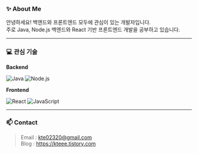 ### ✨ About Me

안녕하세요! 백엔드와 프론트엔드 모두에 관심이 있는 개발자입니다.  
주로 Java, Node.js 백엔드와 React 기반 프론트엔드 개발을 공부하고 있습니다.

---

### 💻 관심 기술

**Backend**

![Java](https://img.shields.io/badge/Java-007396?style=for-the-badge&logo=openjdk&logoColor=white) ![Node.js](https://img.shields.io/badge/Node.js-339933?style=for-the-badge&logo=nodedotjs&logoColor=white)

**Frontend**

![React](https://img.shields.io/badge/React-20232A?style=for-the-badge&logo=react&logoColor=61DAFB) ![JavaScript](https://img.shields.io/badge/JavaScript-F7DF1E?style=for-the-badge&logo=javascript&logoColor=black)

---

### 📫 Contact

> Email : kte02320@gmail.com<br>
> Blog : https://kteee.tistory.com



